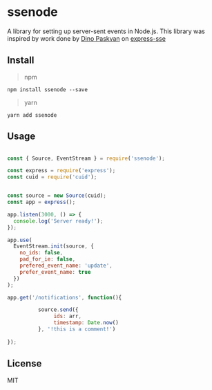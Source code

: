 # ssenode
A library for setting up server-sent events in Node.js. This library was inspired by work done by [
Dino Paskvan](https://www.github.com/dpskvn) on [express-sse](https://www.github.com/dpskvn/express-sse)

## Install

>npm

`npm install ssenode --save`

>yarn

`yarn add ssenode`

## Usage

```js

const { Source, EventStream } = require('ssenode');

const express = require('express');
const cuid = require('cuid');


const source = new Source(cuid);
const app = express();

app.listen(3000, () => {
  console.log('Server ready!');
});

app.use(
  EventStream.init(source, { 
    no_ids: false, 
    pad_for_ie: false, 
    prefered_event_name: 'update', 
    prefer_event_name: true 
  })
);

app.get('/notifications', function(){

          source.send({
               ids: arr,
               timestamp: Date.now()
          }, '!this is a comment!')
    
});

```

## License
MIT

